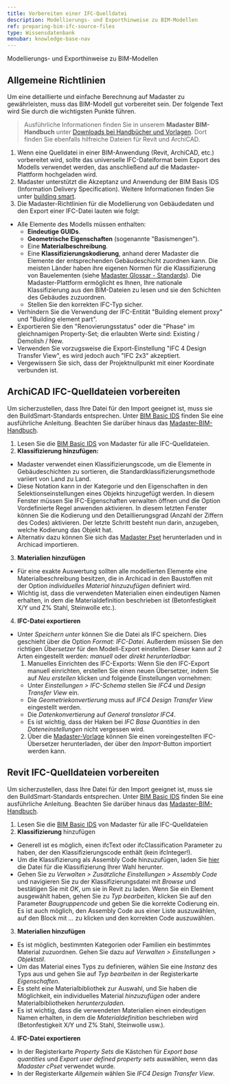 ```yaml
---
title: Vorbereiten einer IFC-Quelldatei
description: Modellierungs- und Exporthinweise zu BIM-Modellen
ref: preparing-bim-ifc-source-files
type: Wissensdatenbank
menubar: knowledge-base-nav
---
```


Modellierungs- und Exporthinweise zu BIM-Modellen

## Allgemeine Richtlinien

Um eine detaillierte und einfache Berechnung auf Madaster zu gewährleisten, muss das BIM-Modell gut vorbereitet sein. Der folgende Text wird Sie durch die wichtigsten Punkte führen.

> Ausführliche Informationen finden Sie in unserem **Madaster BIM-Handbuch** unter <a href="../resources/downloads" target="_blank">Downloads bei Handbücher und Vorlagen</a>. Dort finden Sie ebenfalls hilfreiche Dateien für Revit und ArchiCAD.

1. Wenn eine Quelldatei in einer BIM-Anwendung (Revit, ArchiCAD, etc.) vorbereitet wird, sollte das universelle IFC-Dateiformat beim Export des Modells verwendet werden, das anschließend auf die Madaster-Plattform hochgeladen wird.
2. Madaster unterstützt die Akzeptanz und Anwendung der BIM Basis IDS (Information Delivery Specification). Weitere Informationen finden Sie unter <a href="https://ucm.buildingsmart.org/use-case-details/2594/en" target="_blank">building smart</a>.
3. Die Madaster-Richtlinien für die Modellierung von Gebäudedaten und den Export einer IFC-Datei lauten wie folgt:
  * Alle Elemente des Modells müssen enthalten:
    * **Eindeutige GUIDs**.
    * **Geometrische Eigenschaften** (sogenannte "Basismengen").
    * Eine **Materialbeschreibung**.
    * Eine **Klassifizierungskodierung**, anhand derer Madaster die Elemente der entsprechenden Gebäudeschicht zuordnen kann.
       Die meisten Länder haben ihre eigenen Normen für die Klassifizierung von Bauelementen (siehe <a href="https://docs.madaster.com/nl/en/knowledge-base/madaster-glossary.html" target="_blank">Madaster Glossar - Standards</a>). Die Madaster-Plattform ermöglicht es Ihnen, Ihre nationale Klassifizierung aus den BIM-Dateien zu lesen und sie den Schichten des Gebäudes zuzuordnen.
    * Stellen Sie den korrekten IFC-Typ sicher.
   * Verhindern Sie die Verwendung der IFC-Entität "Building element proxy" und "Building element part".
  * Exportieren Sie den "Renovierungsstatus" oder die "Phase" im gleichnamigen Property-Set; die erlaubten Werte sind: Existing / Demolish / New.
  * Verwenden Sie vorzugsweise die Export-Einstellung "IFC 4 Design Transfer View", es wird jedoch auch "IFC 2x3" akzeptiert.
  * Vergewissern Sie sich, dass der Projektnullpunkt mit einer Koordinate verbunden ist.

## ArchiCAD IFC-Quelldateien vorbereiten

Um sicherzustellen, dass Ihre Datei für den Import geeignet ist, muss sie den BuildSmart-Standards entsprechen. Unter <a href="https://ucm.buildingsmart.org/use-case-details/2594/en" target="_blank">BIM Basic IDS</a> finden Sie eine ausführliche Anleitung. Beachten Sie darüber hinaus das <a href="https://docs.madaster.com/files/de/madaster%20GER_BIM%20Anleitung.pdf" target="_blank">Madaster-BIM-Handbuch</a>.

1. Lesen Sie die <a href="https://docs.madaster.com/files/de/BIM%20basis%20ILS_infographicA4_German.pdf" target="_blank">BIM Basic IDS</a> von Madaster für alle IFC-Quelldateien.
2. **Klassifizierung hinzufügen:**
  * Madaster verwendet einen Klassifizierungscode, um die Elemente in Gebäudeschichten zu sortieren, die Standardklassifizierungsmethode variiert von Land zu Land.
  * Diese Notation kann in der Kategorie und den Eigenschaften in den Selektionseinstellungen eines Objekts hinzugefügt werden. In diesem Fenster müssen Sie IFC-Eigenschaften verwalten öffnen und die Option Vordefinierte Regel anwenden aktivieren. In diesem letzten Fenster können Sie die Kodierung und den Detaillierungsgrad (Anzahl der Ziffern des Codes) aktivieren. Der letzte Schritt besteht nun darin, anzugeben, welche Kodierung das Objekt hat.
  * Alternativ dazu können Sie sich das  <a href="/de/de/knowledge-base/madaster-property-set.html#madaster-archicad-eigenschaftssatz-cpset_madaster" target="_blank">Madaster Pset</a> herunterladen und in Archicad importieren.
3. **Materialien hinzufügen**
  * Für eine exakte Auswertung sollten alle modellierten Elemente eine Materialbeschreibung besitzen, die in Archicad in den Baustoffen mit der Option *individuelles Material hinzuzufügen* definiert wird.
  * Wichtig ist, dass die verwendeten Materialien einen eindeutigen Namen erhalten, in dem die Materialdefinition beschrieben ist (Betonfestigkeit X/Y und Z% Stahl, Steinwolle etc.).
4. **IFC-Datei exportieren**
  * Unter *Speichern unter* können Sie die Datei als IFC speichern. Dies geschieht über die Option *Format: IFC-Datei*. Außerdem müssen Sie den richtigen *Übersetzer* für den Modell-Export einstellen. Dieser kann auf 2 Arten eingestellt werden: *manuell* oder *direkt herunterladbar*:
    1. Manuelles Einrichten des IFC-Exports: Wenn Sie den IFC-Export manuell einrichten, erstellen Sie einen neuen Übersetzer, indem Sie auf *Neu erstellen* klicken und folgende Einstellungen vornehmen:
    * Unter *Einstellungen > IFC-Schema* stellen Sie *IFC4* und *Design Transfer View* ein.
    * Die *Geometriekonvertierung* muss auf *IFC4 Design Transfer View* eingestellt werden.
    * Die *Datenkonvertierung* auf *General translator IFC4*.
    * Es ist wichtig, dass der Haken bei *IFC Base Quantities* in den *Dateneinstellungen* nicht vergessen wird.
    2. Über die <a href="/de/de/knowledge-base/madaster-property-set.html#madaster-revit-eigenschaftssatz-cpset_madaster" target="_blank">Madaster-Vorlage</a> können Sie einen voreingestellten IFC-Übersetzer herunterladen, der über den *Import*-Button importiert werden kann.


## Revit IFC-Quelldateien vorbereiten

Um sicherzustellen, dass Ihre Datei für den Import geeignet ist, muss sie den BuildSmart-Standards entsprechen. Unter <a href="https://ucm.buildingsmart.org/use-case-details/2594/en" target="_blank">BIM Basic IDS</a> finden Sie eine ausführliche Anleitung. Beachten Sie darüber hinaus das <a href="https://docs.madaster.com/files/de/madaster%20GER_BIM%20Anleitung.pdf" target="_blank">Madaster-BIM-Handbuch</a>.

1. Lesen Sie die <a href="https://docs.madaster.com/files/de/BIM%20basis%20ILS_infographicA4_German.pdf" target="_blank">BIM Basic IDS</a> von Madaster für alle IFC-Quelldateien
2. **Klassifizierung**  hinzufügen
  * Generell ist es möglich, einen ifcText oder ifcClassification Parameter zu haben, der den Klassifizierungscode enthält (kein ifcInteger!).
  * Um die Klassifizierung als Assembly Code hinzuzufügen, laden Sie <a href="https://docs.madaster.com/files/de/2024-03-28_madaster%20GER_Revit.zip" target="_blank">hier</a> die Datei für die Klassifizierung Ihrer Wahl herunter. 
  * Gehen Sie zu *Verwalten > Zusätzliche Einstellungen > Assembly Code* und navigieren Sie zu der Klassifizierungsdatei mit *Browse* und bestätigen Sie mit *OK*, um sie in Revit zu laden. Wenn Sie ein Element ausgewählt haben, gehen Sie zu *Typ bearbeiten*, klicken Sie auf den Parameter *Baugruppencode* und geben Sie die korrekte Codierung ein. Es ist auch möglich, den Assembly Code aus einer Liste auszuwählen, auf den Block mit *...* zu klicken und den korrekten Code auszuwählen.
3. **Materialien hinzufügen**
  * Es ist möglich, bestimmten Kategorien oder Familien ein bestimmtes Material zuzuordnen. Gehen Sie dazu auf *Verwalten > Einstellungen > Objektstil*.
  * Um das Material eines Typs zu definieren, wählen Sie eine *Instanz* des Typs aus und gehen Sie auf *Typ bearbeiten* in der Registerkarte *Eigenschaften*.
  * Es steht eine Materialbibliothek zur Auswahl, und Sie haben die Möglichkeit, ein individuelles Material *hinzuzufügen* oder andere Materialbibliotheken *herunterzuladen*.
  * Es ist wichtig, dass die verwendeten Materialien einen eindeutigen Namen erhalten, in dem die *Materialdefinition* beschrieben wird (Betonfestigkeit X/Y und Z% Stahl, Steinwolle usw.).

4. **IFC-Datei exportieren**
  * In der Registerkarte *Property Sets* die Kästchen für *Export base quantities* und *Export user defined property sets* auswählen, wenn das *Madaster cPset* verwendet wurde.
  * In der Registerkarte *Allgemein* wählen Sie *IFC4 Design Transfer View*.
